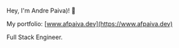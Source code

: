 Hey, I'm Andre Paiva)! 👋

My portfolio: [www.afpaiva.dev](https://www.afpaiva.dev)

Full Stack Engineer.
